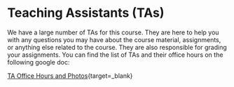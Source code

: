 # Teaching Assistants (TAs)

We have a large number of TAs for this course. They are here to help you with any questions you may have about the course material, assignments, or anything else related to the course. They are also responsible for grading your assignments. You can find the list of TAs and their office hours on the following google doc:

[TA Office Hours and Photos](https://docs.google.com/spreadsheets/d/1vzaM_Ua1x3OCqIm52qwBehqXqvsVbzzdaEBmFHwkcpI/edit?gid=0#gid=0){target=_blank}

